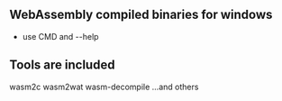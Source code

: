 WebAssembly compiled binaries for windows
-------------------------------------------
- use CMD and --help

Tools are included
------------------------------------------
wasm2c
wasm2wat
wasm-decompile
...and others
